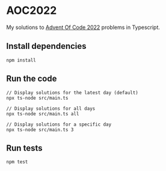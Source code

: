# AOC2022

My solutions to [Advent Of Code 2022](https://adventofcode.com/2022) problems in Typescript. 

## Install dependencies

```
npm install
```

## Run the code

```
// Display solutions for the latest day (default)
npx ts-node src/main.ts

// Display solutions for all days
npx ts-node src/main.ts all

// Display solutions for a specific day
npx ts-node src/main.ts 3
```

## Run tests

```
npm test
```
